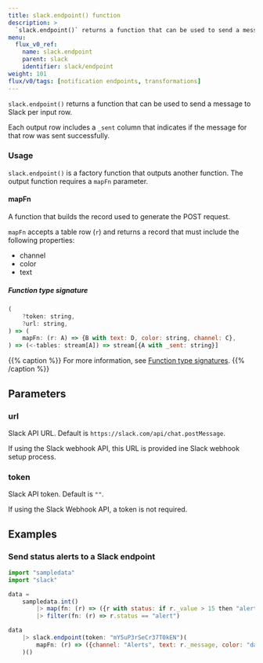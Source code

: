 ```yaml
---
title: slack.endpoint() function
description: >
  `slack.endpoint()` returns a function that can be used to send a message to Slack per input row.
menu:
  flux_v0_ref:
    name: slack.endpoint
    parent: slack
    identifier: slack/endpoint
weight: 101
flux/v0/tags: [notification endpoints, transformations]
---
```


<!------------------------------------------------------------------------------

IMPORTANT: This page was generated from comments in the Flux source code. Any
edits made directly to this page will be overwritten the next time the
documentation is generated. 

To make updates to this documentation, update the function comments above the
function definition in the Flux source code:

https://github.com/influxdata/flux/blob/master/stdlib/slack/slack.flux#L152-L173

Contributing to Flux: https://github.com/influxdata/flux#contributing
Fluxdoc syntax: https://github.com/influxdata/flux/blob/master/docs/fluxdoc.md

------------------------------------------------------------------------------->

`slack.endpoint()` returns a function that can be used to send a message to Slack per input row.

Each output row includes a `_sent` column that indicates if the message for
that row was sent successfully.

### Usage
`slack.endpoint()` is a factory function that outputs another function.
The output function requires a `mapFn` parameter.

#### mapFn
A function that builds the record used to generate the POST request.

`mapFn` accepts a table row (`r`) and returns a record that must include the
following properties:

- channel
- color
- text

##### Function type signature

```js
(
    ?token: string,
    ?url: string,
) => (
    mapFn: (r: A) => {B with text: D, color: string, channel: C},
) => (<-tables: stream[A]) => stream[{A with _sent: string}]
```

{{% caption %}}
For more information, see [Function type signatures](/flux/v0/function-type-signatures/).
{{% /caption %}}

## Parameters

### url

Slack API URL. Default is  `https://slack.com/api/chat.postMessage`.

If using the Slack webhook API, this URL is provided ine Slack webhook setup process.

### token

Slack API token. Default is `""`.

If using the Slack Webhook API, a token is not required.


## Examples

### Send status alerts to a Slack endpoint

```js
import "sampledata"
import "slack"

data =
    sampledata.int()
        |> map(fn: (r) => ({r with status: if r._value > 15 then "alert" else "ok"}))
        |> filter(fn: (r) => r.status == "alert")

data
    |> slack.endpoint(token: "mY5uP3rSeCr37T0kEN")(
        mapFn: (r) => ({channel: "Alerts", text: r._message, color: "danger"}),
    )()

```

